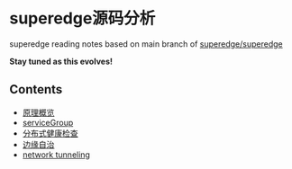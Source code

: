 superedge源码分析
===============

superedge reading notes based on main branch of [superedge/superedge](https://github.com/superedge/superedge)

**Stay tuned as this evolves!**

## Contents

* [原理概览](arch_principle.md)
* [serviceGroup](servicegroup/README.md)
* [分布式健康检查](edge-health.md)
* [边缘自治](edge-autonomy/README.md)
* [network tunneling](network-tunnel.md)

